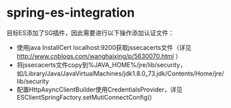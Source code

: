 # spring-es-integration
目标ES添加了SG插件，因此需要进行以下操作添加认证文件：
- 使用java InstallCert localhost:9200获取jssecacerts文件（详见 http://www.cnblogs.com/wanghaixing/p/5630070.html ）
- 将jssecacerts文件copy到%JAVA_HOME%/jre/lib/security，如/Library/Java/JavaVirtualMachines/jdk1.8.0_73.jdk/Contents/Home/jre/lib/security
- 配置HttpAsyncClientBuilder使用CredentialsProvider，详见ESClientSpringFactory.setMutiConnectConfig()

